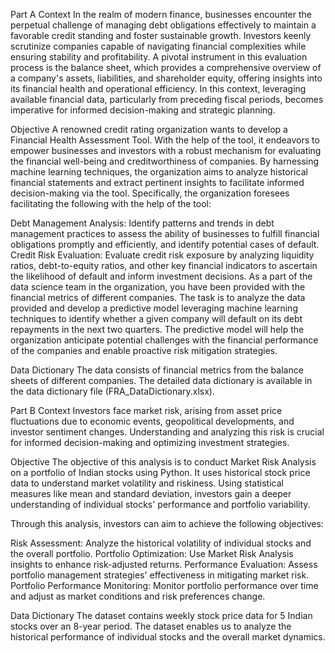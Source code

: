 Part A
Context
In the realm of modern finance, businesses encounter the perpetual challenge of managing debt obligations effectively to maintain a favorable credit standing and foster sustainable growth. Investors keenly scrutinize companies capable of navigating financial complexities while ensuring stability and profitability. A pivotal instrument in this evaluation process is the balance sheet, which provides a comprehensive overview of a company's assets, liabilities, and shareholder equity, offering insights into its financial health and operational efficiency. In this context, leveraging available financial data, particularly from preceding fiscal periods, becomes imperative for informed decision-making and strategic planning.

Objective
A renowned credit rating organization wants to develop a Financial Health Assessment Tool. With the help of the tool, it endeavors to empower businesses and investors with a robust mechanism for evaluating the financial well-being and creditworthiness of companies. By harnessing machine learning techniques, the organization aims to analyze historical financial statements and extract pertinent insights to facilitate informed decision-making via the tool. Specifically, the organization foresees facilitating the following with the help of the tool:

Debt Management Analysis: Identify patterns and trends in debt management practices to assess the ability of businesses to fulfill financial obligations promptly and efficiently, and identify potential cases of default.
Credit Risk Evaluation: Evaluate credit risk exposure by analyzing liquidity ratios, debt-to-equity ratios, and other key financial indicators to ascertain the likelihood of default and inform investment decisions.
As a part of the data science team in the organization, you have been provided with the financial metrics of different companies. The task is to analyze the data provided and develop a predictive model leveraging machine learning techniques to identify whether a given company will default on its debt repayments in the next two quarters. The predictive model will help the organization anticipate potential challenges with the financial performance of the companies and enable proactive risk mitigation strategies.

Data Dictionary
The data consists of financial metrics from the balance sheets of different companies. The detailed data dictionary is available in the data dictionary file (FRA_DataDictionary.xlsx).

 

Part B
Context
Investors face market risk, arising from asset price fluctuations due to economic events, geopolitical developments, and investor sentiment changes. Understanding and analyzing this risk is crucial for informed decision-making and optimizing investment strategies.

 

Objective
The objective of this analysis is to conduct Market Risk Analysis on a portfolio of Indian stocks using Python. It uses historical stock price data to understand market volatility and riskiness. Using statistical measures like mean and standard deviation, investors gain a deeper understanding of individual stocks' performance and portfolio variability.

Through this analysis, investors can aim to achieve the following objectives:

Risk Assessment: Analyze the historical volatility of individual stocks and the overall portfolio.
Portfolio Optimization: Use Market Risk Analysis insights to enhance risk-adjusted returns.
Performance Evaluation: Assess portfolio management strategies' effectiveness in mitigating market risk.
Portfolio Performance Monitoring: Monitor portfolio performance over time and adjust as market conditions and risk preferences change.
 

Data Dictionary
The dataset contains weekly stock price data for 5 Indian stocks over an 8-year period. The dataset enables us to analyze the historical performance of individual stocks and the overall market dynamics.
